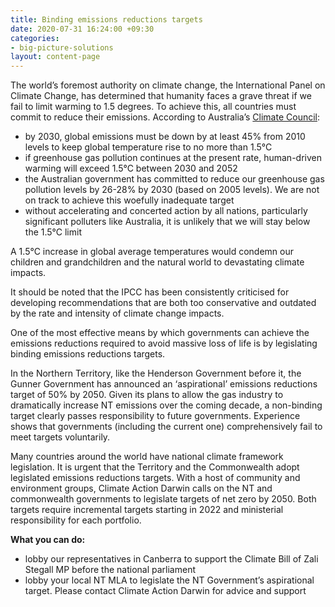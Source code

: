 ```yaml
---
title: Binding emissions reductions targets
date: 2020-07-31 16:24:00 +09:30
categories:
- big-picture-solutions
layout: content-page
---
```


The world’s foremost authority on climate change, the International Panel on Climate Change, has determined that humanity faces a grave threat if we fail to limit warming to 1.5 degrees. To achieve this, all countries must commit to reduce their emissions. According to Australia’s [Climate Council](https://www.climatecouncil.org.au/): 

* by 2030, global emissions must be down by at least 45% from 2010 levels to keep global temperature rise to no more than 1.5°C
* if greenhouse gas pollution continues at the present rate, human-driven warming will exceed 1.5°C between 2030 and 2052 
* the Australian government has committed to reduce our greenhouse gas pollution levels by 26-28% by 2030 (based on 2005 levels). We are not on track to achieve this woefully inadequate target
* without accelerating and concerted action by all nations, particularly significant polluters like Australia, it is unlikely that we will stay below the 1.5°C limit

A 1.5°C increase in global average temperatures would condemn our children and grandchildren and the natural world to devastating climate impacts.

It should be noted that the IPCC has been consistently criticised for developing recommendations that are both too conservative and outdated by the rate and intensity of climate change impacts. 

One of the most effective means by which governments can achieve the emissions reductions required to avoid massive loss of life is by legislating binding emissions reductions targets. 

In the Northern Territory, like the Henderson Government before it, the Gunner Government has announced an ‘aspirational’ emissions reductions target of 50% by 2050. Given its plans to allow the gas industry to dramatically increase NT emissions over the coming decade, a non-binding target clearly passes responsibility to future governments. Experience shows that governments (including the current one) comprehensively fail to meet targets voluntarily. 

Many countries around the world have national climate framework legislation. It is urgent that the Territory and the Commonwealth adopt legislated emissions reductions targets. With a host of community and environment groups, Climate Action Darwin calls on the NT and commonwealth governments to legislate targets of net zero by 2050. Both targets require incremental targets starting in 2022 and ministerial responsibility for each portfolio. 

**What you can do:** 

* lobby our representatives in Canberra to support the Climate Bill of Zali Stegall MP before the national parliament
* lobby your local NT MLA to legislate the NT Government’s aspirational target. Please contact Climate Action Darwin for advice and support
